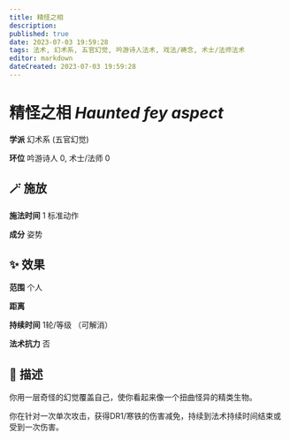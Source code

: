 ```yaml
---
title: 精怪之相
description: 
published: true
date: 2023-07-03 19:59:28
tags: 法术, 幻术系, 五官幻觉, 吟游诗人法术, 戏法/祷念, 术士/法师法术
editor: markdown
dateCreated: 2023-07-03 19:59:28
---
```


# **精怪之相** *Haunted fey aspect*

**学派** 幻术系 (五官幻觉) 

**环位** 吟游诗人 0, 术士/法师 0

## 🪄 施放

**施法时间** 1 标准动作

**成分** 姿势

## ✨ 效果  

**范围** 个人

**距离**   

**持续时间** 1轮/等级 （可解消） 

**法术抗力** 否

## 📖 描述

你用一层奇怪的幻觉覆盖自己，使你看起来像一个扭曲怪异的精类生物。

你在针对一次单次攻击，获得DR1/寒铁的伤害减免，持续到法术持续时间结束或受到一次伤害。
    